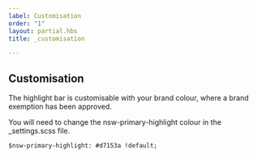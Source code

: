 ```yaml
---
label: Customisation
order: "1"
layout: partial.hbs
title: _customisation

---
```

## Customisation

The highlight bar is customisable with your brand colour, where a brand exemption has been approved.

You will need to change the nsw-primary-highlight colour in the _settings.scss file.

    $nsw-primary-highlight: #d7153a !default;